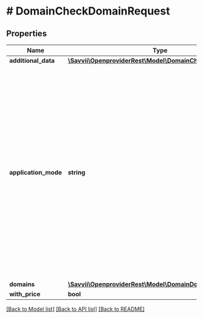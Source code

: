 # # DomainCheckDomainRequest

## Properties

Name | Type | Description | Notes
------------ | ------------- | ------------- | -------------
**additional_data** | [**\Savvii\OpenproviderRest\Model\DomainCheckAdditionalData**](DomainCheckAdditionalData.md) |  | [optional]
**application_mode** | **string** | When new gTLD is started it gets through several phases before it becomes available for registration to everybody (General availability or GA). There are several phases before GA when it is still possible to apply for a domain, but with some restrictions. | [optional]
**domains** | [**\Savvii\OpenproviderRest\Model\DomainDomain[]**](DomainDomain.md) |  | [optional]
**with_price** | **bool** |  | [optional]

[[Back to Model list]](../../README.md#models) [[Back to API list]](../../README.md#endpoints) [[Back to README]](../../README.md)
